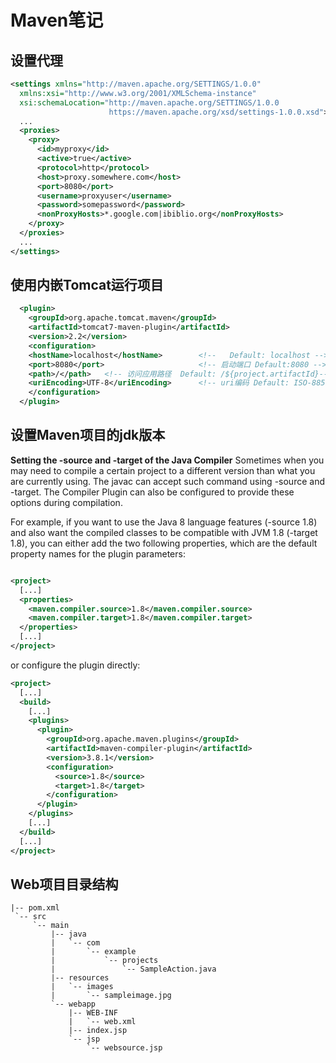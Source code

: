 # Maven笔记

## 设置代理

```xml
<settings xmlns="http://maven.apache.org/SETTINGS/1.0.0"
  xmlns:xsi="http://www.w3.org/2001/XMLSchema-instance"
  xsi:schemaLocation="http://maven.apache.org/SETTINGS/1.0.0
                      https://maven.apache.org/xsd/settings-1.0.0.xsd">
  ...
  <proxies>
    <proxy>
      <id>myproxy</id>
      <active>true</active>
      <protocol>http</protocol>
      <host>proxy.somewhere.com</host>
      <port>8080</port>
      <username>proxyuser</username>
      <password>somepassword</password>
      <nonProxyHosts>*.google.com|ibiblio.org</nonProxyHosts>
    </proxy>
  </proxies>
  ...
</settings>
```

## 使用内嵌Tomcat运行项目

```xml
  <plugin>
    <groupId>org.apache.tomcat.maven</groupId>
    <artifactId>tomcat7-maven-plugin</artifactId>
    <version>2.2</version>
    <configuration>
    <hostName>localhost</hostName>        <!--   Default: localhost -->
    <port>8080</port>                     <!-- 启动端口 Default:8080 -->
    <path>/</path>   <!-- 访问应用路径  Default: /${project.artifactId}-->
    <uriEncoding>UTF-8</uriEncoding>      <!-- uri编码 Default: ISO-8859-1 -->
    </configuration>
  </plugin>
```

## 设置Maven项目的jdk版本

**Setting the -source and -target of the Java Compiler**
Sometimes when you may need to compile a certain project to a different version than what you are currently using. The javac can accept such command using -source and -target. The Compiler Plugin can also be configured to provide these options during compilation.

For example, if you want to use the Java 8 language features (-source 1.8) and also want the compiled classes to be compatible with JVM 1.8 (-target 1.8), you can either add the two following properties, which are the default property names for the plugin parameters:

```xml

<project>
  [...]
  <properties>
    <maven.compiler.source>1.8</maven.compiler.source>
    <maven.compiler.target>1.8</maven.compiler.target>
  </properties>
  [...]
</project>
```

or configure the plugin directly:

```xml
<project>
  [...]
  <build>
    [...]
    <plugins>
      <plugin>
        <groupId>org.apache.maven.plugins</groupId>
        <artifactId>maven-compiler-plugin</artifactId>
        <version>3.8.1</version>
        <configuration>
          <source>1.8</source>
          <target>1.8</target>
        </configuration>
      </plugin>
    </plugins>
    [...]
  </build>
  [...]
</project>
```

## Web项目目录结构

```text
|-- pom.xml
 `-- src
     `-- main
         |-- java
         |   `-- com
         |       `-- example
         |           `-- projects
         |               `-- SampleAction.java
         |-- resources
         |   `-- images
         |       `-- sampleimage.jpg
         `-- webapp
             |-- WEB-INF
             |   `-- web.xml
             |-- index.jsp
             `-- jsp
                 `-- websource.jsp
```
